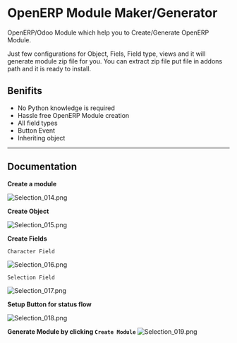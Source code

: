 OpenERP Module Maker/Generator
==============================

OpenERP/Odoo Module which help you to Create/Generate OpenERP Module.

Just few configurations for Object, Fiels, Field type, views
and it will generate module zip file for you.
You can extract zip file put file in addons path and it is ready to install.

Benifits
--------

* No Python knowledge is required
* Hassle free OpenERP Module creation
* All field types
* Button Event
* Inheriting object

________________
Documentation
-------------

**Create a module**

![Selection_014.png](https://bitbucket.org/repo/dx7zRM/images/4226504272-Selection_014.png)

**Create Object**

![Selection_015.png](https://bitbucket.org/repo/dx7zRM/images/3888650947-Selection_015.png)

**Create Fields**

`Character Field`

![Selection_016.png](https://bitbucket.org/repo/dx7zRM/images/2708888647-Selection_016.png)

`Selection Field`

![Selection_017.png](https://bitbucket.org/repo/dx7zRM/images/4278325284-Selection_017.png)

**Setup Button for status flow**

![Selection_018.png](https://bitbucket.org/repo/dx7zRM/images/225195197-Selection_018.png)

**Generate Module by clicking `Create Module`**
![Selection_019.png](https://bitbucket.org/repo/dx7zRM/images/2767703413-Selection_019.png)